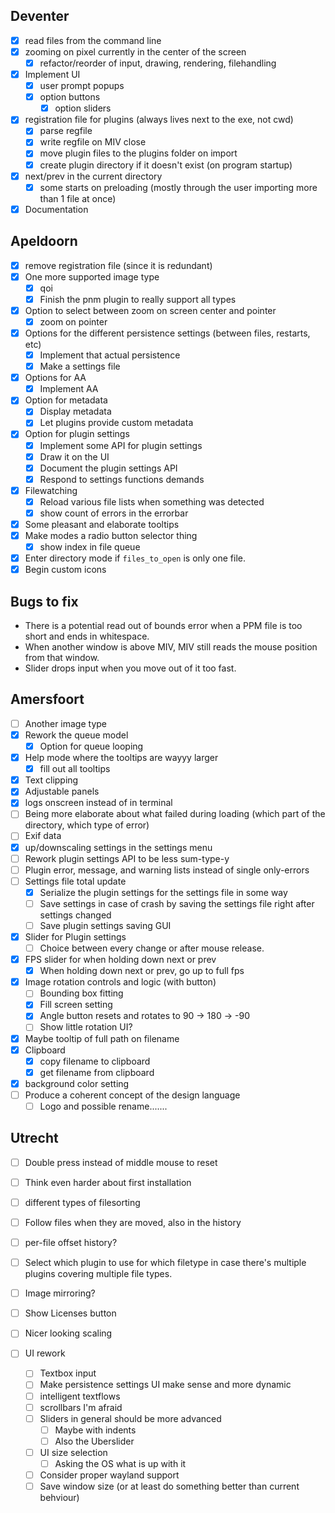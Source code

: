 ## Deventer
- [x] read files from the command line
- [x] zooming on pixel currently in the center of the screen
	- [x] refactor/reorder of input, drawing, rendering, filehandling
- [x] Implement UI
	- [x] user prompt popups
	- [x] option buttons
		- [x] option sliders
- [x] registration file for plugins (always lives next to the exe, not cwd)
	- [x] parse regfile
	- [x] write regfile on MIV close
	- [x] move plugin files to the plugins folder on import
	- [x] create plugin directory if it doesn't exist (on program startup)
- [x] next/prev in the current directory
	- [x] some starts on preloading (mostly through the user importing more than 1 file at once)
- [x] Documentation

## Apeldoorn
- [x] remove registration file (since it is redundant)
- [x] One more supported image type
	- [x] qoi
	- [x] Finish the pnm plugin to really support all types
- [x] Option to select between zoom on screen center and pointer
	- [x] zoom on pointer
- [x] Options for the different persistence settings (between files, restarts, etc)
	- [x] Implement that actual persistence
	- [x] Make a settings file
- [x] Options for AA
	- [x] Implement AA
- [x] Option for metadata
	- [x] Display metadata
	- [x] Let plugins provide custom metadata
- [x] Option for plugin settings
	- [x] Implement some API for plugin settings
	- [x] Draw it on the UI
	- [x] Document the plugin settings API
	- [x] Respond to settings functions demands
- [x] Filewatching
	- [x] Reload various file lists when something was detected
	- [x] show count of errors in the errorbar
- [x] Some pleasant and elaborate tooltips
- [x] Make modes a radio button selector thing
	- [x] show index in file queue
- [x] Enter directory mode if `files_to_open` is only one file.
- [x] Begin custom icons

## Bugs to fix
- There is a potential read out of bounds error when a PPM file is too short and ends in whitespace.
- When another window is above MIV, MIV still reads the mouse position from that window.
- Slider drops input when you move out of it too fast.

## Amersfoort
- [ ] Another image type
- [x] Rework the queue model
	- [x] Option for queue looping
- [x] Help mode where the tooltips are wayyy larger
	- [x] fill out all tooltips
- [x] Text clipping
- [x] Adjustable panels
- [x] logs onscreen instead of in terminal
- [ ] Being more elaborate about what failed during loading (which part of the directory, which type of error)
- [ ] Exif data
- [x] up/downscaling settings in the settings menu
- [ ] Rework plugin settings API to be less sum-type-y
- [ ] Plugin error, message, and warning lists instead of single only-errors
- [ ] Settings file total update
	- [x] Serialize the plugin settings for the settings file in some way
	- [ ] Save settings in case of crash by saving the settings file right after settings changed
	- [ ] Save plugin settings saving GUI
- [x] Slider for Plugin settings
	- [ ] Choice between every change or after mouse release.
- [x] FPS slider for when holding down next or prev
	- [x] When holding down next or prev, go up to full fps
- [x] Image rotation controls and logic (with button)
	- [ ] Bounding box fitting
	- [x] Fill screen setting
	- [x] Angle button resets and rotates to 90 -> 180 -> -90
	- [ ] Show little rotation UI?
- [x] Maybe tooltip of full path on filename
- [x] Clipboard
	- [x] copy filename to clipboard
	- [x] get filename from clipboard
- [x] background color setting
- [ ] Produce a coherent concept of the design language
	- [ ] Logo and possible rename.......

## Utrecht
- [ ] Double press instead of middle mouse to reset
- [ ] Think even harder about first installation
- [ ] different types of filesorting
- [ ] Follow files when they are moved, also in the history
- [ ] per-file offset history?
- [ ] Select which plugin to use for which filetype in case there's multiple plugins covering multiple file types.
- [ ] Image mirroring?
- [ ] Show Licenses button

- [ ] Nicer looking scaling
- [ ] UI rework
	- [ ] Textbox input
	- [ ] Make persistence settings UI make sense and more dynamic
	- [ ] intelligent textflows
	- [ ] scrollbars I'm afraid
	- [ ] Sliders in general should be more advanced
		- [ ] Maybe with indents
		- [ ] Also the Uberslider
	- [ ] UI size selection
		- [ ] Asking the OS what is up with it
	- [ ] Consider proper wayland support
	- [ ] Save window size (or at least do something better than current behviour)

